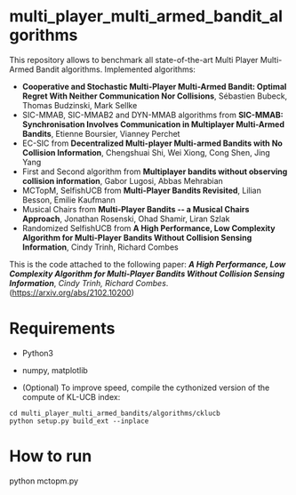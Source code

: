 # multi_player_multi_armed_bandit_algorithms

This repository allows to benchmark all state-of-the-art Multi Player Multi-Armed Bandit algorithms.
Implemented algorithms:
- **Cooperative and Stochastic Multi-Player Multi-Armed Bandit: Optimal Regret With Neither Communication Nor Collisions**, Sébastien Bubeck, Thomas Budzinski, Mark Sellke 
- SIC-MMAB, SIC-MMAB2 and DYN-MMAB algorithms from **SIC-MMAB: Synchronisation Involves Communication in Multiplayer Multi-Armed Bandits**, Etienne Boursier, Vianney Perchet
- EC-SIC from **Decentralized Multi-player Multi-armed Bandits with No Collision Information**, Chengshuai Shi, Wei Xiong, Cong Shen, Jing Yang
- First and Second algorithm from **Multiplayer bandits without observing collision information**, Gabor Lugosi, Abbas Mehrabian
- MCTopM, SelfishUCB from **Multi-Player Bandits Revisited**, Lilian Besson, Emilie Kaufmann
- Musical Chairs from **Multi-Player Bandits -- a Musical Chairs Approach**, Jonathan Rosenski, Ohad Shamir, Liran Szlak
- Randomized SelfishUCB from **A High Performance, Low Complexity Algorithm for Multi-Player Bandits Without Collision Sensing Information**, Cindy Trinh, Richard Combes


This is the code attached to the following paper:
***A High Performance, Low Complexity Algorithm for Multi-Player Bandits Without Collision Sensing Information***, *Cindy Trinh, Richard Combes*. (https://arxiv.org/abs/2102.10200)


# Requirements

- Python3

- numpy, matplotlib

- (Optional) To improve speed, compile the cythonized version of the compute of KL-UCB index:
 ```
 cd multi_player_multi_armed_bandits/algorithms/cklucb
 python setup.py build_ext --inplace
 ```

# How to run

python mctopm.py
